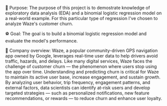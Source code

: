 🎯 Purpose: The purpose of this project is to demostrate knowledge of exploratory data analysis (EDA) and a binomial logistic regression model on a real-world example. For this particular type of regression I've chosen to analyze Waze's customer churn.

⚽ Goal: The goal is to build a binomial logistic regression model and evaluate the model's performance.

🚙 Company overview: Waze, a popular community-driven GPS navigation app owned by Google, leverages real-time user data to help drivers avoid traffic, hazards, and delays. Like many digital services, Waze faces the challenge of customer churn — the phenomenon where users stop using the app over time. Understanding and predicting churn is critical for Waze to maintain its active user base, increase engagement, and sustain growth. By analyzing user behavior, trip frequency, engagement patterns, and external factors, data scientists can identify at-risk users and develop targeted strategies — such as personalized notifications, new feature recommendations, or rewards — to reduce churn and enhance user loyalty.
